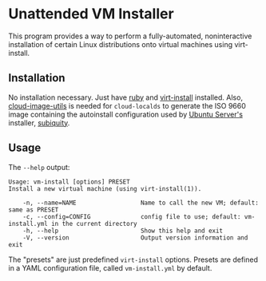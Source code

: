 # Unattended VM Installer

This program provides a way to perform a fully-automated,
noninteractive installation of certain Linux distributions onto
virtual machines using virt-install.

## Installation

No installation necessary. Just have
[ruby](https://www.ruby-lang.org/) and
[virt-install](https://virt-manager.org/) installed. Also,
[cloud-image-utils](https://tracker.debian.org/pkg/cloud-utils) is
needed for `cloud-localds` to generate the ISO 9660 image containing
the autoinstall configuration used by [Ubuntu
Server's](https://ubuntu.com/server) installer,
[subiquity](https://github.com/CanonicalLtd/subiquity).

## Usage

The `--help` output:

    Usage: vm-install [options] PRESET
    Install a new virtual machine (using virt-install(1)).

        -n, --name=NAME                  Name to call the new VM; default: same as PRESET
        -c, --config=CONFIG              config file to use; default: vm-install.yml in the current directory
        -h, --help                       Show this help and exit
        -V, --version                    Output version information and exit

The "presets" are just predefined `virt-install` options. Presets are
defined in a YAML configuration file, called `vm-install.yml` by
default.

<!--
Local Variables:
coding: utf-8
End:
-->
